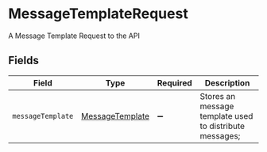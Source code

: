# MessageTemplateRequest

A Message Template Request to the API


## Fields

| Field                                                     | Type                                                      | Required                                                  | Description                                               |
| --------------------------------------------------------- | --------------------------------------------------------- | --------------------------------------------------------- | --------------------------------------------------------- |
| `messageTemplate`                                         | [MessageTemplate](../../models/shared/messagetemplate.md) | :heavy_minus_sign:                                        | Stores an message template used to distribute messages;   |